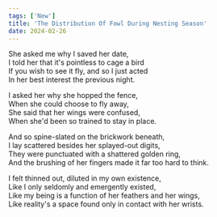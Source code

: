 ```yaml
---
tags: ['New']
title: 'The Distribution Of Fowl During Nesting Season'
date: 2024-02-26
---
```


She asked me why I saved her date,  
I told her that it's pointless to cage a bird  
If you wish to see it fly, and so I just acted  
In her best interest the previous night.

I asked her why she hopped the fence,  
When she could choose to fly away,  
She said that her wings were confused,  
When she'd been so trained to stay in place.

And so spine-slated on the brickwork beneath,  
I lay scattered besides her splayed-out digits,  
They were punctuated with a shattered golden ring,  
And the brushing of her fingers made it far too hard to think.

I felt thinned out, diluted in my own existence,  
Like I only seldomly and emergently existed,  
Like my being is a function of her feathers and her wings,  
Like reality's a space found only in contact with her wrists.  
